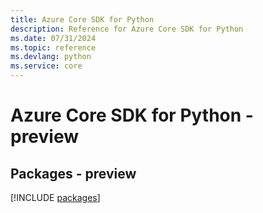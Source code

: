```yaml
---
title: Azure Core SDK for Python
description: Reference for Azure Core SDK for Python
ms.date: 07/31/2024
ms.topic: reference
ms.devlang: python
ms.service: core
---
```

# Azure Core SDK for Python - preview
## Packages - preview
[!INCLUDE [packages](core-index.md)]
